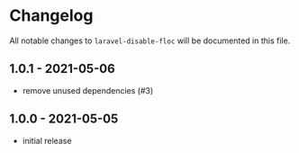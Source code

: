 # Changelog

All notable changes to `laravel-disable-floc` will be documented in this file.

## 1.0.1 - 2021-05-06

- remove unused dependencies (#3)

## 1.0.0 - 2021-05-05

- initial release
